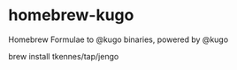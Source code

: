 # homebrew-kugo

Homebrew Formulae to @kugo binaries, powered by @kugo

brew install tkennes/tap/jengo
